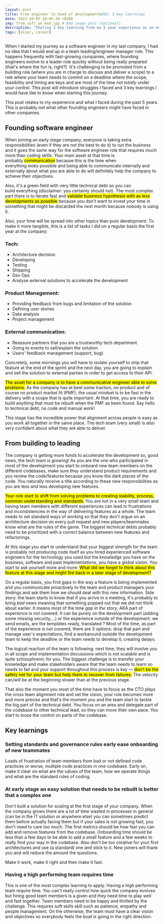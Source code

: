 ```yaml
---
layout: post
title: From engineer to head of development&#58; 3 key learnings 
date: 2022-10-05 10:05:20 +0200
img: from_soft_en_hod.jpg # Add image post (optional)
description: "Sharing 3 key learning from my 5 year experience as an engineer in a growing company"
tags: [skipr, career]
---
```


When I started my journey as a software engineer in my last company, I had no idea that I would end up in a team leading/engineer manager role. This happens frequently with fast-growing companies, where founding engineers evolve to a leader role quickly without being really prepared (that's where the fun is, right?). It's challenging to be promoted from a building role (where you are in charge to discuss and deliver a scope) to a role where your team needs to commit on a deadline where the scope, feasibility and timing are keys and are most of the time not _totally_ under your control. This post will introduce struggles I faced and 3 key learnings I would have like to know when starting this journey.

<div class="banner">
This post relates to my experience and what I faced during the past 5 years. This is probably not what other founding engineers might have faced in other companies.
</div>

## Founding software engineer

When joining an early stage company, everyone is taking extra responsibilities (even if they are not the best to do it) to run the business and it goes the same way for the software engineer role that requires much more than coding skills. Your main asset at that time is probably <mark>communication</mark> because this is the time when everything _looks_ possible and being able to communicate internally and externally about what you are able to do will definitely help the company to achieve their objectives.

Also, it's a green field with very little technical debt so you can build everything (disclaimer: you certainly should not). The most complex part there is to iterate fast and <mark>validate business hypothesis with as less developments as possible</mark> because you don't want to invest your time in something that might be discarded the next month because nobody is using it. 

Also, your time will be spread into other topics than pure development. To make it more tangible, this is a list of tasks I did on a regular basis the first year at the company:

### Tech:
- Architecture decision
- Developing
- Testing
- Shipping
- Dev Ops
- Analyse external solutions to accelerate the development

### Product Management:
- Providing feedback from bugs and limitation of the solution
- Defining user stories
- Data analysis
- Project management

### External communication:
- Reassure partners that you are a trustworthy tech department
- Going to events to sell/explain the solution
- Users' feedback management (support, bug)

Concretely, some mornings you will have to isolate yourself to ship that feature at the end of the sprint and the next day, you are going to explain and sell the solution to external parties in order to get access to their API.

<mark>The asset for a company is to have a communicative engineer able to solve problems.</mark> As the company has at best some traction, no product and of course no product market fit (PMF), the usual mindset is to be fast in the delivery with a scope that is quite important. At that time, you are ready to build anything that must be rebuilt when the PMF as been found. Say hello to technical debt, no code and manual work!


<div class="banner">
This stage has the incredible power that alignment across people is easy as you work all together in the same place. The tech team (very small) is also very confident about what they are able to deliver.
</div>

## From building to leading
The company is getting more funds to accelerate the development so, good news, the tech team is growing! As you are the one who participated in most of the development you start to onboard new team members on the different codebases, make sure they understand product requirements and you review the code/features because you know the dark places of the code. You naturally receive a title according to these new responsibilities as you are less and less developing new features.

<mark>Your role start to shift from solving problems to creating stability, process, common understanding and standards.</mark> You are not in a very small team and having team members with different experiences can lead to frustrations and inconsistencies in the way of delivering features as a whole. The team needs to set standard ways of working so that they don't argue on an architecture decision on every pull request and new players/teammates know what are the rules of the game. The biggest technical debts probably need to be prioritized with a correct balance between new features and refactorings.

At this stage you start to understand that your biggest strength for the team is probably not producing code itself as you hired experienced software engineers for the technology you used but the knowledge you have on the business, software and past implementations, you have a global vision. You start to ask yourself more and more: <mark>What did we forget to think about this feature at this stage and might fire back in a later stage of development?</mark>

On a regular basis, you find gaps in the way a feature is being implemented and you communicate proactively to the team and product managers your findings and ask them how we should deal with this new information. Side story: the team starts to know that if you arrive in a meeting, it's probably to bring _bad_ news meaning that something popped out that we did not think about earlier. It means most of the time _gap in the story_, AKA part of experience is not covered. It can be purely on the development part (adding some missing security,...) or the experience outside of the development: we send emails, are the templates ready, translated ? Most of the time, as part of the experience is not covered, there are 3 options: drop that part and manage user's expectations, find a workaround outside the development team to keep the deadline or the team needs to develop it, creating delays.


The logical reaction of the team is following: next time, they will involve you in all scope and implementation discussions which is not scalable and is quite schizophrenic for you. The biggest challenge is to transfer your knowledge and make stakeholders aware that the team needs to learn so needs to fail and your support throughout this process is key — <mark>don't be the safety net for your team but help them to recover from failures.</mark> The velocity can/will be at the beginning slower than at the previous stage.

That also the moment you most of the time have to focus as the CTO plays the cross team alignment role and set the vision, your role becomes more and more precise and that's the moment you and the team start to tackle the big part of the technical debt. You focus on an area and delegate part of the codebase to other technical lead, so they can move their own pace. You start to loose the control on parts of the codebase. 

## Key learnings

### Setting standards and governance rules early ease onboarding of new teammates
Loads of frustration of team members from bad or not defined code practices or worse, multiple code practices in one codebase. Early on, make it clear on what are the values of the team, how we operate things and what are the standard rules of coding.

### At early stage an easy solution that needs to be rebuilt is better that a complex one
Don't built a solution for scaling at the first stage of your company. When the company grows there are a lot of time wasted in processes in general (can be in the IT solution or anywhere else) you can sometimes predict them before actually facing them but if your sales is not growing fast, you don't need to care too much. The first metrics should be how fast you can add and remove features from the codebase. Onboarding time should be less than a few days to be able to add a small feature and a few weeks to really find your way in the codebase. Also don't be too creative for your first architectures and use (a standard) one and stick to it. New joiners will thank you and will reduce the amount the questions.

<div class="banner">
Make it work, make it right and then make it fast. 
</div>


### Having a high performing team requires time

This is one of the most complex learning to apply. Having a high performing team require time. You can't really control how quick the company evolves but hiring good team members is a given and they need time to play well and fast together. Team members need to be happy and thrilled by the challenge. This requires soft skills skill such as patience, empathy and people management. On the otherwise, the team must have a clear vision and objectives so everybody feels the boat is going in the right direction. 
